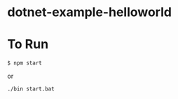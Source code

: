 dotnet-example-helloworld
=======================

# To Run

```
$ npm start
```

or

```
./bin start.bat
```